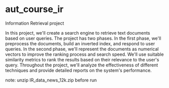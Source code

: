 # aut_course_ir
Information Retrieval project

In this project, we'll create a search engine to retrieve text documents based on user queries. The project has two phases. In the first phase, we'll preprocess the documents, build an inverted index, and respond to user queries. In the second phase, we'll represent the documents as numerical vectors to improve the ranking process and search speed. We'll use suitable similarity metrics to rank the results based on their relevance to the user's query. Throughout the project, we'll analyze the effectiveness of different techniques and provide detailed reports on the system's performance.

note: unzip IR_data_news_12k.zip before run
